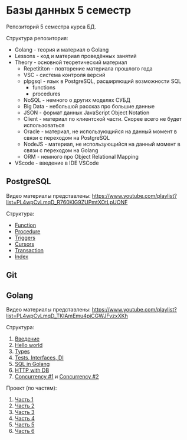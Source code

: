 # Базы данных 5 семестр

Репозиторий 5 семестра курса БД.

Структура репозитория:

- Golang - теория и материал о Golang
- Lessons - код и материал проведённых занятий
- Theory - основной теоретический материал
  - Repetititon - повторение материала прошлого года
  - VSC - система контроля версий
  - plpgsql - язык в PostgreSQL, расширяющий возможности SQL
    - functions
    - procedures
  - NoSQL - немного о других моделях СУБД
  - Big Data - небольшой рассказ про большие данные
  - JSON - формат данных JavaScript Object Notation
  - Client - материал по клиентской части. Скорее всего не будет использоваться
  - Oracle - материал, не использующийся на данный момент в связи с переходом на PostgreSQL
  - NodeJS - материал, не использующийся на данный момент в связи с переходом на Golang
  - ORM - немного про Object Relational Mapping
- VScode - введение в IDE VSCode

## PostgreSQL

Видео материалы представлены: <https://www.youtube.com/playlist?list=PL4wpCvLmqD_R760KlG9ZUPmtXOtLpUONF>

Структура:

- [Function](https://www.youtube.com/watch?v=hKbQINqcVcY&list=PL4wpCvLmqD_R760KlG9ZUPmtXOtLpUONF&index=1)
- [Procedure](https://www.youtube.com/watch?v=Jj5ABvGQPgI&list=PL4wpCvLmqD_R760KlG9ZUPmtXOtLpUONF&index=2)
- [Triggers](https://www.youtube.com/watch?v=r1jDX69a7cg&list=PL4wpCvLmqD_R760KlG9ZUPmtXOtLpUONF&index=3)
- [Cursors](https://www.youtube.com/watch?v=rXSSKnuGKbs&list=PL4wpCvLmqD_R760KlG9ZUPmtXOtLpUONF&index=4)
- [Transaction](https://www.youtube.com/watch?v=9RdRP168AnA&list=PL4wpCvLmqD_R760KlG9ZUPmtXOtLpUONF&index=5)
- [Index](https://youtu.be/9RdRP168AnA?list=PL4wpCvLmqD_R760KlG9ZUPmtXOtLpUONF&t=2497)

## Git

## Golang

Видео материалы представлены: <https://www.youtube.com/playlist?list=PL4wpCvLmqD_TKIAmEmu4piCGWJFvzxXKh>

Структура:

1. [Введение](https://www.youtube.com/watch?v=UFvj1SrWmb0&list=PL4wpCvLmqD_TKIAmEmu4piCGWJFvzxXKh&index=1)
2. [Hello world](https://www.youtube.com/watch?v=T9cK-mz5EhA&list=PL4wpCvLmqD_TKIAmEmu4piCGWJFvzxXKh&index=2)
3. [Types](https://www.youtube.com/watch?v=K-RBMML3QcQ&list=PL4wpCvLmqD_TKIAmEmu4piCGWJFvzxXKh&index=3)
4. [Tests, Interfaces, DI](https://www.youtube.com/watch?v=oF5joYEmzGg&list=PL4wpCvLmqD_TKIAmEmu4piCGWJFvzxXKh&index=4)
5. [SQL in Golang](https://www.youtube.com/watch?v=INn0jtSOMco&list=PL4wpCvLmqD_TKIAmEmu4piCGWJFvzxXKh&index=5)
6. [HTTP with DB](https://www.youtube.com/watch?v=Xh95_bSByOk&list=PL4wpCvLmqD_TKIAmEmu4piCGWJFvzxXKh&index=6)
7. [Concurrency #1](https://www.youtube.com/watch?v=--QrINpvq6c&list=PL4wpCvLmqD_TKIAmEmu4piCGWJFvzxXKh&index=7) и [Concurrency #2](https://www.youtube.com/watch?v=B71Z8qUCbHU&list=PL4wpCvLmqD_TKIAmEmu4piCGWJFvzxXKh&index=8)

Проект (по частям):

1. [Часть 1](https://www.youtube.com/watch?v=Xh95_bSByOk&list=PL4wpCvLmqD_TKIAmEmu4piCGWJFvzxXKh&index=6)
2. [Часть 2](https://www.youtube.com/watch?v=--QrINpvq6c&list=PL4wpCvLmqD_TKIAmEmu4piCGWJFvzxXKh&index=7)
3. [Часть 3](https://www.youtube.com/watch?v=TZDD1YY2Xn4&list=PL4wpCvLmqD_TKIAmEmu4piCGWJFvzxXKh&index=9)
4. [Часть 4](https://www.youtube.com/watch?v=Q5Jt_8LG9_o&list=PL4wpCvLmqD_TKIAmEmu4piCGWJFvzxXKh&index=10)
5. [Часть 5](https://www.youtube.com/watch?v=-ucMuUgw92k&list=PL4wpCvLmqD_TKIAmEmu4piCGWJFvzxXKh&index=11)
6. [Часть 6](https://www.youtube.com/watch?v=hTPp-Ylq4Sg&list=PL4wpCvLmqD_TKIAmEmu4piCGWJFvzxXKh&index=12)
